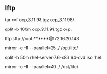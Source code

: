 # 

## lftp

tar cvf ocp_3.11.98.tgz ocp_3.11.98/

split -b 100m ocp_3.11.98.tgz ocp.

lftp sftp://root:******@172.16.20.143

mirror -c -R --parallel=25 ./ /opt/litc/

split -b 50m rhel-server-7.6-x86_64-dvd.iso rhel.

mirror -c -R --parallel=40 ./ /opt/litc/

